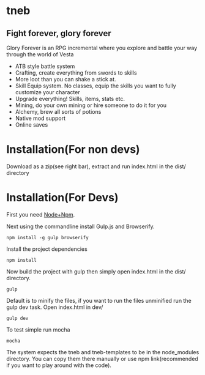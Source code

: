 tneb
=================
Fight forever, glory forever
----------------------------
Glory Forever is an RPG incremental where you explore and battle your way through the world of Vesta

* ATB style battle system
* Crafting, create everything from swords to skills
* More loot than you can shake a stick at.
* Skill Equip system. No classes, equip the skills you want to fully customize your character
* Upgrade everything! Skills, items, stats etc.
* Mining, do your own mining or hire someone to do it for you
* Alchemy, brew all sorts of potions
* Native mod support
* Online saves

Installation(For non devs)
=========================
Download as a zip(see right bar), extract and run index.html in the dist/ directory

Installation(For Devs)
============
First you need [Node+Npm](http://nodejs.org/).

Next using the commandline install Gulp.js and Browserify.

    npm install -g gulp browserify

Install the project dependencies

    npm install
    
Now build the project with gulp then simply open index.html in the dist/ directory.

    gulp
    
Default is to minify the files, if you want to run the files unminified run the gulp dev task. Open index.html in dev/

    gulp dev
    
To test simple run mocha

    mocha

The system expects the tneb and tneb-templates to be in the node_modules directory. You can copy them there manually or use npm link(recommended if you want to play around with the code).

